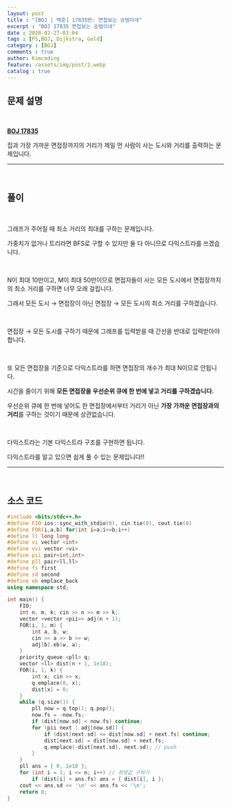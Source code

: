 ```yaml
---
layout: post
title : "[BOJ | 백준] 17835번: 면접보는 승범이네"
excerpt : "BOJ 17835 면접보는 승범이네"
date : 2020-02-27-03:04
tags : [PS,BOJ, Dijkstra, Gold]
category : [BOJ]
comments : true
author: Kimcoding
feature: /assets/img/post/2.webp
catalog : true
---
```


## 문제 설명

<br/>

**[BOJ 17835](https://www.acmicpc.net/problem/17835)**


집과 가장 가까운 면접장까지의 거리가 제일 먼 사람이 사는 도시와 거리를 출력하는 문제입니다.

---
<br/>

## 풀이

<br/>

그래프가 주어질 때 최소 거리의 최대를 구하는 문제입니다.

가중치가 없거나 트리라면 BFS로 구할 수 있지만 둘 다 아니므로 다익스트라를 쓰겠습니다.

<br/>

N이 최대 10만이고, M이 최대 50만이므로
면접자들이 사는 모든 도시에서 면접장까지의 최소 거리를 구하면 너무 오래 걸립니다.

그래서 모든 도시 → 면접장이 아닌
면접장 → 모든 도시의 최소 거리를 구하겠습니다.

<br/>

면접장 → 모든 도시를 구하기 때문에 그래프를 입력받을 때 간선을 반대로 입력받아야 합니다.

<br/>

또 모든 면접장을 기준으로 다익스트라를 하면 면접장의 개수가 최대 N이므로 안됩니다.

시간을 줄이기 위해 **모든 면접장을 우선순위 큐에 한 번에 넣고 거리를 구하겠습니다.**

우선순위 큐에 한 번에 넣어도 한 면접장에서부터 거리가 아닌 **가장 가까운 면접장과의 거리**를 구하는 것이기 때문에 상관없습니다.

<br/>

다익스트라는 기본 다익스트라 구조를 구현하면 됩니다.

다익스트라를 알고 있으면 쉽게 풀 수 있는 문제입니다!!

---

<br/>

## <i class="fa fa-code"></i> 소스 코드

```cpp
#include <bits/stdc++.h>
#define FIO ios::sync_with_stdio(0), cin.tie(0), cout.tie(0)
#define FOR(i,a,b) for(int i=a;i<=b;i++)
#define ll long long
#define vi vector <int>
#define vvi vector <vi>
#define pii pair<int,int>
#define pll pair<ll,ll>
#define fs first
#define sd second
#define eb emplace_back
using namespace std;

int main() {
	FIO;
	int n, m, k; cin >> n >> m >> k;
	vector <vector <pii>> adj(n + 1);
	FOR(i, 1, m) {
		int a, b, w;
		cin >> a >> b >> w;
		adj[b].eb(w, a);
	}
	priority_queue <pll> q;
	vector <ll> dist(n + 1, 1e18);
	FOR(i, 1, k) {
		int x; cin >> x;
		q.emplace(0, x);
		dist[x] = 0;
	}
	while (q.size()) {
		pll now = q.top(); q.pop();
		now.fs = -now.fs;
		if (dist[now.sd] < now.fs) continue;
		for (pii next : adj[now.sd]) {
			if (dist[next.sd] <= dist[now.sd] + next.fs) continue;
			dist[next.sd] = dist[now.sd] + next.fs;
			q.emplace(-dist[next.sd], next.sd); // push
		}
	}
	pll ans = { 0, 1e18 };
	for (int i = 1; i <= n; i++) // 최댓값 구하기
		if (dist[i] > ans.fs) ans = { dist[i], i };
	cout << ans.sd << '\n' << ans.fs << '\n';
	return 0;
}
```

